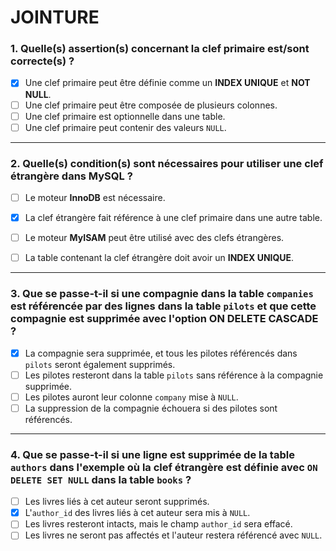 # JOINTURE

### 1. Quelle(s) assertion(s) concernant la **clef primaire** est/sont correcte(s) ?
- [x] Une clef primaire peut être définie comme un **INDEX UNIQUE** et **NOT NULL**.
- [ ] Une clef primaire peut être composée de plusieurs colonnes.
- [ ] Une clef primaire est optionnelle dans une table.
- [ ] Une clef primaire peut contenir des valeurs `NULL`.

---

### 2. Quelle(s) condition(s) sont nécessaires pour utiliser une **clef étrangère** dans MySQL ?
- [ ] Le moteur **InnoDB** est nécessaire.
- [x] La clef étrangère fait référence à une clef primaire dans une autre table.
- [ ] Le moteur **MyISAM** peut être utilisé avec des clefs étrangères.
- [ ] La table contenant la clef étrangère doit avoir un **INDEX UNIQUE**.


---

### 3. Que se passe-t-il si une compagnie dans la table `companies` est référencée par des lignes dans la table `pilots` et que cette compagnie est supprimée avec l'option **ON DELETE CASCADE** ?
- [x] La compagnie sera supprimée, et tous les pilotes référencés dans `pilots` seront également supprimés.
- [ ] Les pilotes resteront dans la table `pilots` sans référence à la compagnie supprimée.
- [ ] Les pilotes auront leur colonne `company` mise à `NULL`.
- [ ] La suppression de la compagnie échouera si des pilotes sont référencés.

---

### 4. Que se passe-t-il si une ligne est supprimée de la table `authors` dans l'exemple où la clef étrangère est définie avec `ON DELETE SET NULL` dans la table `books` ?
- [ ] Les livres liés à cet auteur seront supprimés.
- [x] L'`author_id` des livres liés à cet auteur sera mis à `NULL`.
- [ ] Les livres resteront intacts, mais le champ `author_id` sera effacé.
- [ ] Les livres ne seront pas affectés et l'auteur restera référencé avec `NULL`.
